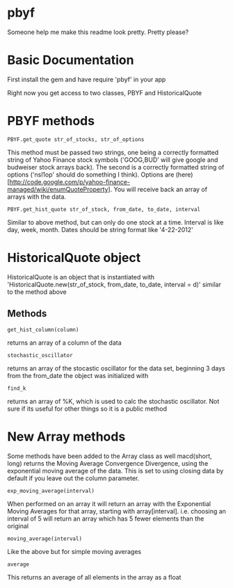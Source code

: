 pbyf
====

Someone help me make this readme look pretty. Pretty please?

Basic Documentation
===================
First install the gem and have require 'pbyf' in your app

Right now you get access to two classes, PBYF and HistoricalQuote

# PBYF methods
    PBYF.get_quote str_of_stocks, str_of_options
This method must be passed two strings, one being a correctly formatted string of Yahoo Finance stock symbols ('GOOG,BUD' will give google and budweiser stock arrays back). The second is a correctly formatted string of options ('nsl1op' should do something I think). Options are (here)[http://code.google.com/p/yahoo-finance-managed/wiki/enumQuoteProperty]. You will receive back an array of arrays with the data.

    PBYF.get_hist_quote str_of_stock, from_date, to_date, interval
Similar to above method, but can only do one stock at a time. Interval is like day, week, month. Dates should be string format like '4-22-2012'

# HistoricalQuote object
HistoricalQuote is an object that is instantiated with 'HistoricalQuote.new(str_of_stock, from_date, to_date, interval = d)' similar to the method above

## Methods
    get_hist_column(column)
returns an array of a column of the data

    stochastic_oscillator
returns an array of the stocastic oscillator for the data set, beginning 3 days from the from_date the object was initialized with

    find_k
returns an array of %K, which is used to calc the stochastic oscillator. Not sure if its useful for other things so it is a public method

# New Array methods
Some methods have been added to the Array class as well
    macd(short, long)
returns the Moving Average Convergence Divergence, using the exponential moving average of the data. This is set to using closing data by default if you leave out the column parameter.

    exp_moving_average(interval)
When performed on an array it will return an array with the Exponential Moving Averages for that array, starting with array[interval]. i.e. choosing an interval of 5 will return an array which has 5 fewer elements than the original

    moving_average(interval)
Like the above but for simple moving averages

    average
This returns an average of all elements in the array as a float